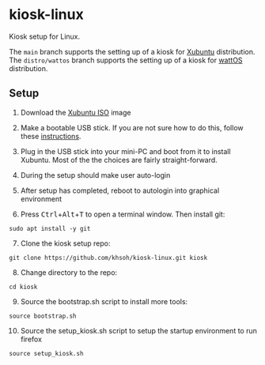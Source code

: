 # kiosk-linux
Kiosk setup for Linux.

The `main` branch supports the setting up of a kiosk for [Xubuntu](https://xubuntu.org) distribution.
The `distro/wattos` branch supports the setting up of a kiosk for [wattOS](https://www.planetwatt.com) distribution.

## Setup
1. Download the [Xubuntu ISO](https://xubuntu.org/download) image

2. Make a bootable USB stick.  If you are not sure how to do this, follow these 
[instructions](https://help.ubuntu.com/community/Installation/FromUSBStick).

3. Plug in the USB stick into your mini-PC and boot from it to install Xubuntu.
Most of the the choices are fairly straight-forward.

4. During the setup should make user auto-login

5. After setup has completed, reboot to autologin into graphical environment

6. Press <kbd>Ctrl</kbd>+<kbd>Alt</kbd>+<kbd>T</kbd> to open a terminal window.  Then install git:
```
sudo apt install -y git
```

7. Clone the kiosk setup repo:
```
git clone https://github.com/khsoh/kiosk-linux.git kiosk
```

8. Change directory to the repo:
```
cd kiosk
```

9. Source the bootstrap.sh script to install more tools:
```
source bootstrap.sh
```

10. Source the setup_kiosk.sh script to setup the startup environment to run firefox
```
source setup_kiosk.sh
```
